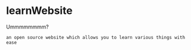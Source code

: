 # learnWebsite
Ummmmmmmm?
```
an open source website which allows you to learn various things with ease
```
